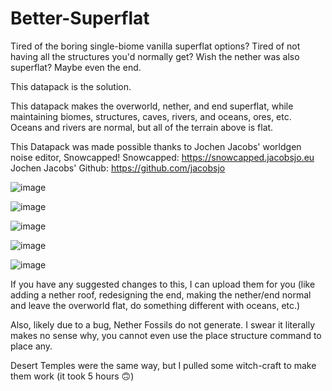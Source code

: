 # Better-Superflat
Tired of the boring single-biome vanilla superflat options? Tired of not having all the structures you'd normally get? Wish the nether was also superflat? Maybe even the end. 

This datapack is the solution. 

This datapack makes the overworld, nether, and end superflat, while maintaining biomes, structures, caves, rivers, and oceans, ores, etc.
Oceans and rivers are normal, but all of the terrain above is flat.

This Datapack was made possible thanks to Jochen Jacobs' worldgen noise editor, Snowcapped!
Snowcapped: https://snowcapped.jacobsjo.eu
Jochen Jacobs' Github: https://github.com/jacobsjo

![image](https://github.com/Quidvio/Better-Superflat/assets/105707614/25ddc01a-0c9f-4274-9f9b-45a6c1b4b16e)

![image](https://github.com/Quidvio/Better-Superflat/assets/105707614/464efe27-a953-4321-b763-cd4f62c72590)

![image](https://github.com/Quidvio/Better-Superflat/assets/105707614/4009b334-2bd9-496f-a169-99d131e7382d)

![image](https://github.com/Quidvio/Better-Superflat/assets/105707614/9b2e85d0-8783-42af-a372-0487639c9657)

![image](https://github.com/Quidvio/Better-Superflat/assets/105707614/77f79ee2-708a-487a-8010-b7bdeccedba9)

If you have any suggested changes to this, I can upload them for you (like adding a nether roof, redesigning the end, making the nether/end normal and leave the overworld flat, do something different with oceans, etc.)

Also, likely due to a bug, Nether Fossils do not generate. I swear it literally makes no sense why, you cannot even use the place structure command to place any. 

Desert Temples were the same way, but I pulled some witch-craft to make them work (it took 5 hours 🙃)
